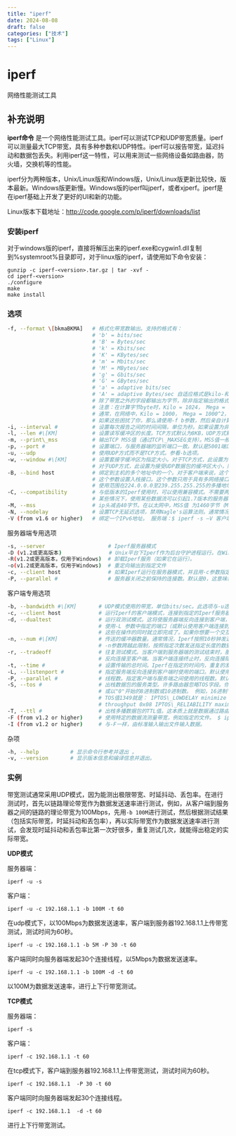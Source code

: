```yaml
---
title: "iperf"
date: 2024-08-08
draft: false
categories: ["技术"]
tags: ["Linux"]
---
```

iperf
===

网络性能测试工具

## 补充说明

**iperf命令** 是一个网络性能测试工具。iperf可以测试TCP和UDP带宽质量。iperf可以测量最大TCP带宽，具有多种参数和UDP特性。iperf可以报告带宽，延迟抖动和数据包丢失。利用iperf这一特性，可以用来测试一些网络设备如路由器，防火墙，交换机等的性能。

iperf分为两种版本，Unix/Linux版和Windows版，Unix/Linux版更新比较快，版本最新。Windows版更新慢。Windows版的iperf叫jperf，或者xjperf。jperf是在iperf基础上开发了更好的UI和新的功能。

Linux版本下载地址：http://code.google.com/p/iperf/downloads/list

### 安装iperf

对于windows版的iperf，直接将解压出来的iperf.exe和cygwin1.dll复制到%systemroot%目录即可，对于linux版的iperf，请使用如下命令安装：

```shell
gunzip -c iperf-<version>.tar.gz | tar -xvf -
cd iperf-<version>
./configure
make
make install
```

### 选项

```bash
-f, --format \[bkmaBKMA]   # 格式化带宽数输出。支持的格式有： 
                           # 'b' = bits/sec 
                           # 'B' = Bytes/sec 
                           # 'k' = Kbits/sec 
                           # 'K' = KBytes/sec 
                           # 'm' = Mbits/sec 
                           # 'M' = MBytes/sec 
                           # 'g' = Gbits/sec 
                           # 'G' = GBytes/sec 
                           # 'a' = adaptive bits/sec 
                           # 'A' = adaptive Bytes/sec 自适应格式是kilo-和mega-二者之一。
                           # 除了带宽之外的字段都输出为字节，除非指定输出的格式，默认的参数是a。 
                           # 注意：在计算字节byte时，Kilo = 1024， Mega = 1024^2，Giga = 1024^3。
                           # 通常，在网络中，Kilo = 1000， Mega = 1000^2， and Giga = 1000^3，所以，Iperf也按此来计算比特（位）。
                           # 如果这些困扰了你，那么请使用-f b参数，然后亲自计算一下。
-i, --interval #           # 设置每次报告之间的时间间隔，单位为秒。如果设置为非零值，就会按照此时间间隔输出测试报告。默认值为零。
-l, --len #\[KM]           # 设置读写缓冲区的长度。TCP方式默认为8KB，UDP方式默认为1470字节。
-m, --print\_mss           # 输出TCP MSS值（通过TCP\_MAXSEG支持）。MSS值一般比MTU值小40字节。通常情况
-p, --port #               # 设置端口，与服务器端的监听端口一致。默认是5001端口，与ttcp的一样。
-u, --udp                  # 使用UDP方式而不是TCP方式。参看-b选项。
-w, --window #\[KM]        # 设置套接字缓冲区为指定大小。对于TCP方式，此设置为TCP窗口大小。
                           # 对于UDP方式，此设置为接受UDP数据包的缓冲区大小，限制可以接受数据包的最大值。
-B, --bind host            # 绑定到主机的多个地址中的一个。对于客户端来说，这个参数设置了出栈接口。对于服务器端来说，
                           # 这个参数设置入栈接口。这个参数只用于具有多网络接口的主机。在Iperf的UDP模式下，此参数用于绑定和加入一个多播组。
                           # 使用范围在224.0.0.0至239.255.255.255的多播地址。参考-T参数。
-C, --compatibility        # 与低版本的Iperf使用时，可以使用兼容模式。不需要两端同时使用兼容模式，但是强烈推荐两端同时使用兼容模式。
                           # 某些情况下，使用某些数据流可以引起1.7版本的服务器端崩溃或引起非预期的连接尝试。
-M, --mss                  # ip头减去40字节。在以太网中，MSS值 为1460字节（MTU1500字节）。许多操作系统不支持此选项。
-N, --nodelay              # 设置TCP无延迟选项，禁用Nagle's运算法则。通常情况此选项对于交互程序，例如telnet，是禁用的。
-V (from v1.6 or higher)   # 绑定一个IPv6地址。 服务端：$ iperf -s –V 客户端：$ iperf -c -V 注意：在1.6.3或更高版本中，指定IPv6地址不需要使用-B参数绑定，在1.6之前的版本则需要。在大多数操作系统中，将响应IPv4客户端映射的IPv4地址。
```

服务器端专用选项

```bash
-s, --server                    # Iperf服务器模式
-D (v1.2或更高版本)               # Unix平台下Iperf作为后台守护进程运行。在Win32平台下，Iperf将作为服务运行。
-R(v1.2或更高版本，仅用于Windows)  # 卸载Iperf服务（如果它在运行）。
-o(v1.2或更高版本，仅用于Windows)  # 重定向输出到指定文件
-c, --client host               # 如果Iperf运行在服务器模式，并且用-c参数指定一个主机，那么Iperf将只接受指定主机的连接。此参数不能工作于UDP模式。
-P, --parallel #                # 服务器关闭之前保持的连接数。默认是0，这意味着永远接受连接。
```

客户端专用选项 

```bash
-b, --bandwidth #\[KM]       # UDP模式使用的带宽，单位bits/sec。此选项与-u选项相关。默认值是1 Mbit/sec。 
-c, --client host            # 运行Iperf的客户端模式，连接到指定的Iperf服务器端。 
-d, --dualtest               # 运行双测试模式。这将使服务器端反向连接到客户端，
                             # 使用-L 参数中指定的端口（或默认使用客户端连接到服务器端的端口）。
                             # 这些在操作的同时就立即完成了。如果你想要一个交互的测试，请尝试-r参数。 
-n, --num #\[KM]             # 传送的缓冲器数量。通常情况，Iperf按照10秒钟发送数据。
                             # -n参数跨越此限制，按照指定次数发送指定长度的数据，而不论该操作耗费多少时间。参考-l与-t选项。 
-r, --tradeoff               # 往复测试模式。当客户端到服务器端的测试结束时，服务器端通过-l选项指定的端口（或默认为客户端连接到服务器端的端口），
                             # 反向连接至客户端。当客户端连接终止时，反向连接随即开始。如果需要同时进行双向测试，请尝试-d参数。 
-t, --time #                 # 设置传输的总时间。Iperf在指定的时间内，重复的发送指定长度的数据包。默认是10秒钟。参考-l与-n选项。 
-L, --listenport #           # 指定服务端反向连接到客户端时使用的端口。默认使用客户端连接至服务端的端口。 
-P, --parallel #             # 线程数。指定客户端与服务端之间使用的线程数。默认是1线程。需要客户端与服务器端同时使用此参数。 
-S, --tos #                  # 出栈数据包的服务类型。许多路由器忽略TOS字段。你可以指定这个值，使用以"0x"开始的16进制数，
                             # 或以"0"开始的8进制数或10进制数。 例如，16进制'0x10' = 8进制'020' = 十进制'16'。
                             # TOS值1349就是： IPTOS\_LOWDELAY minimize delay 0x10 IPTOS\_THROUGHPUT maximize 
                             # throughput 0x08 IPTOS\_RELIABILITY maximize reliability 0x04 IPTOS\_LOWCOST minimize cost 0x02 
-T, --ttl #                  # 出栈多播数据包的TTL值。这本质上就是数据通过路由器的跳数。默认是1，链接本地。 
-F (from v1.2 or higher)     # 使用特定的数据流测量带宽，例如指定的文件。 $ iperf -c -F 
-I (from v1.2 or higher)     # 与-F一样，由标准输入输出文件输入数据。 
```

杂项

```bash
-h, --help          # 显示命令行参考并退出 。
-v, --version       # 显示版本信息和编译信息并退出。
```

### 实例

带宽测试通常采用UDP模式，因为能测出极限带宽、时延抖动、丢包率。在进行测试时，首先以链路理论带宽作为数据发送速率进行测试，例如，从客户端到服务器之间的链路的理论带宽为100Mbps，先用`-b 100M`进行测试，然后根据测试结果（包括实际带宽，时延抖动和丢包率），再以实际带宽作为数据发送速率进行测试，会发现时延抖动和丢包率比第一次好很多，重复测试几次，就能得出稳定的实际带宽。

 **UDP模式** 

服务器端：

```shell
iperf -u -s
```

客户端：

```shell
iperf -u -c 192.168.1.1 -b 100M -t 60
```

在udp模式下，以100Mbps为数据发送速率，客户端到服务器192.168.1.1上传带宽测试，测试时间为60秒。

```shell
iperf -u -c 192.168.1.1 -b 5M -P 30 -t 60
```

客户端同时向服务器端发起30个连接线程，以5Mbps为数据发送速率。

```shell
iperf -u -c 192.168.1.1 -b 100M -d -t 60
```

以100M为数据发送速率，进行上下行带宽测试。

 **TCP模式** 

服务器端：

```shell
iperf -s
```

客户端：

```shell
iperf -c 192.168.1.1 -t 60
```

在tcp模式下，客户端到服务器192.168.1.1上传带宽测试，测试时间为60秒。

```shell
iperf -c 192.168.1.1  -P 30 -t 60
```

客户端同时向服务器端发起30个连接线程。

```shell
iperf -c 192.168.1.1  -d -t 60
```

进行上下行带宽测试。


